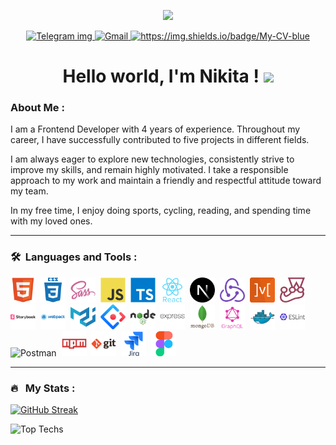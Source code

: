 
<p align="center"><img src="https://media1.tenor.com/m/02Ze4NJUR5gAAAAd/youre-going-to-tell-me-everything-you-know-mysterion.gif" width="300" /></p>
<div id="badges" align="center">
    <a href="https://t.me/kovalski_dev" target="_blank">
        <img src="https://img.shields.io/badge/Telegram-blue" alt="Telegram img"/>
    </a>
    <a href="mailto:kovalski.dev@gmail.com">
        <img src="https://img.shields.io/badge/Gmail-blue" alt="Gmail"/>
    </a>
    <a href="https://drive.google.com/file/d/1jhQ4QioToU_Jj2LZGiQoE3-e63vITNOY/view?usp=sharing" target="_blank">
        <img src="" alt="https://img.shields.io/badge/My-CV-blue"/>
    </a>
  </div>
  

<h1 align="center">Hello world, I'm Nikita ! <img src="https://media.giphy.com/media/hvRJCLFzcasrR4ia7z/giphy.gif" width="40"></h1>

### About Me :

I am a Frontend Developer with 4 years of experience. Throughout my career, I have successfully contributed to five projects in different fields.

I am always eager to explore new technologies, consistently strive to improve my skills, and remain highly motivated. I take a responsible approach to my work and maintain a friendly and respectful attitude toward my team.

In my free time, I enjoy doing sports, cycling, reading, and spending time with my loved ones.

---

### 🛠 &nbsp;Languages and Tools :

<p>
<img src="https://github.com/devicons/devicon/blob/master/icons/html5/html5-original.svg" title="HTML5" alt="HTML" width="40" height="40"/>&nbsp;
<img src="https://github.com/devicons/devicon/blob/master/icons/css3/css3-plain-wordmark.svg"  title="CSS3" alt="CSS" width="40" height="40"/>&nbsp;
<img src="https://github.com/devicons/devicon/blob/master/icons/sass/sass-original.svg" title="Sass" alt="Sass" width="40" height="40"/>&nbsp;
<img src="https://github.com/devicons/devicon/blob/master/icons/javascript/javascript-original.svg" title="JavaScript" alt="JavaScript" width="40" height="40"/>&nbsp;
<img src="https://github.com/devicons/devicon/blob/master/icons/typescript/typescript-original.svg" title="TypeScript" alt="TypeScript " width="40" height="40"/>&nbsp;
<img src="https://github.com/devicons/devicon/blob/master/icons/react/react-original-wordmark.svg" title="React"  alt="React" width="40" height="40"/>&nbsp;
<img src="https://github.com/devicons/devicon/blob/master/icons/nextjs/nextjs-original.svg" title="Next.js" alt="Next.js" width="40" height="40"/>&nbsp;
<img src="https://github.com/devicons/devicon/blob/master/icons/redux/redux-original.svg" title="Redux" alt="Redux " width="40" height="40"/>&nbsp;
<img src="https://github.com/devicons/devicon/blob/master/icons/mobx/mobx-original.svg" title="MobX" alt="MobX " width="40" height="40"/>&nbsp;
<img src="https://github.com/devicons/devicon/blob/master/icons/jest/jest-plain.svg" title="Jest" alt="jest" width="40" height="40"/>&nbsp;
<img src="https://github.com/devicons/devicon/blob/master/icons/storybook/storybook-original-wordmark.svg" title="Storybook" alt="Storybook " width="40" height="40"/>&nbsp;
<img src="https://github.com/devicons/devicon/blob/master/icons/webpack/webpack-original-wordmark.svg" title="Webpack" alt="Webpack " width="40" height="40"/>&nbsp;
<img src="https://github.com/devicons/devicon/blob/master/icons/materialui/materialui-original.svg" title="Material UI" alt="Material UI" width="40" height="40"/>&nbsp;
<img src="https://github.com/devicons/devicon/blob/master/icons/antdesign/antdesign-original.svg" title="Ant Design" alt="Ant Design" width="40" height="40"/>&nbsp;
<img src="https://github.com/devicons/devicon/blob/master/icons/nodejs/nodejs-original-wordmark.svg" title="NodeJS" alt="NodeJS" width="40" height="40"/>&nbsp;
<img src="https://github.com/devicons/devicon/blob/master/icons/express/express-original-wordmark.svg"  title="Express" alt="Express" width="40" height="40"/>&nbsp;
<img src="https://github.com/devicons/devicon/blob/master/icons/mongodb/mongodb-original-wordmark.svg" title="MongoDB" alt="MongoDB" width="40" height="40"/>&nbsp;
<img src="https://github.com/devicons/devicon/blob/master/icons/graphql/graphql-plain-wordmark.svg" title="graphql" alt="graphql" width="40" height="40"/>&nbsp;
<img src="https://github.com/devicons/devicon/blob/master/icons/docker/docker-original.svg"  title="Docker" alt="Docker" width="40" height="40"/>&nbsp;
<img src="https://github.com/devicons/devicon/blob/master/icons/eslint/eslint-original-wordmark.svg"  title="ESLint" alt="ESLint" width="40" height="40"/>&nbsp;
<img src="https://www.vectorlogo.zone/logos/getpostman/getpostman-icon.svg" title="Postman"  alt="Postman" width="40" height="40"/>&nbsp;
<img src="https://github.com/devicons/devicon/blob/master/icons/npm/npm-original-wordmark.svg" title="NPM" alt="NPM" width="40" height="40"/>&nbsp;
<img src="https://github.com/devicons/devicon/blob/master/icons/git/git-original-wordmark.svg" title="Git" alt="Git" width="40" height="40"/>&nbsp;
<img src="https://github.com/devicons/devicon/blob/master/icons/jira/jira-original-wordmark.svg" title="Jira" alt="Jira" width="40" height="40"/>&nbsp;
<img src="https://github.com/devicons/devicon/blob/master/icons/figma/figma-original.svg"  title="Figma" alt="Figma" width="40" height="40"/>&nbsp;
</p>

---

### 🔥 &nbsp; My Stats :
<div>
  
[![GitHub Streak](https://github-readme-streak-stats.herokuapp.com?user=Kovalski-dev&theme=dark)](https://git.io/streak-stats)


![Top Techs](https://github-readme-stats.vercel.app/api/top-langs/?username=Kovalski-dev&theme=tokyonight)

</div>
